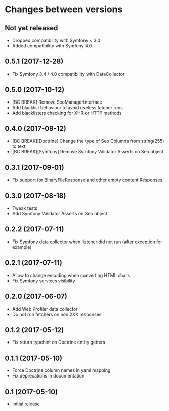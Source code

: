 # Changes between versions

## Not yet released

* Dropped compatibility with Symfony < 3.0
* Added compatibility with Symfony 4.0

## 0.5.1 (2017-12-28)

* Fix Symfony 3.4 / 4.0 compatibility with DataCollector

## 0.5.0 (2017-10-12)

* [BC BREAK] Remove SeoManagerInterface
* Add blacklist behaviour to avoid useless fetcher runs
* Add blacklisters checking for XHR or HTTP methods

## 0.4.0 (2017-09-12)

* [BC BREAK][Doctrine] Change the type of Seo Columns from string(255) to text
* [BC BREAK][Symfony] Remove Symfony Validator Asserts on Seo object

## 0.3.1 (2017-09-01)

* Fix support for BinaryFileResponse and other empty content Responses

## 0.3.0 (2017-08-18)

* Tweak tests
* Add Symfony Validator Asserts on Seo object

## 0.2.2 (2017-07-11)

* Fix Symfony data collector when listener did not run (after exception for example)

## 0.2.1 (2017-07-11)

* Allow to change encoding when converting HTML chars
* Fix Symfony services visibility

## 0.2.0 (2017-06-07)

* Add Web Profiler data collector
* Do not run fetchers on non 2XX responses

## 0.1.2 (2017-05-12)

* Fix return typehint on Doctrine entity getters

## 0.1.1 (2017-05-10)

* Force Doctrine column names in yaml mapping
* Fix deprecations in documentation

## 0.1 (2017-05-10)

* Initial release
